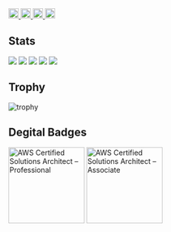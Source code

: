 <div align="left">
<!--   <a href="https://github.com/knziiy">
    <img height="20" src="https://komarev.com/ghpvc/?username=knziiy" />
  </a> -->
  <a href="https://github.com/knziiy">
    <img height="20" src="https://img.shields.io/github/followers/knziiy?label=follow&logo=github&style=flat" />
  </a>
  <a href="https://zenn.dev/knziiy">
    <img height="20" src="https://badgen.org/img/zenn/knziiy/articles?style=plastic" alt="Articles" />
  </a>
  <a href="https://zenn.dev/knziiy">
    <img height="20" src="https://badgen.org/img/zenn/knziiy/likes?style=plastic" alt="Likes" />
  </a>
  <a href="https://zenn.dev/knziiy">
    <img height="20" src="https://badgen.org/img/zenn/knziiy/followers?style=plastic" alt="Followers" />
  </a>

</div>

## Stats
![](http://github-profile-summary-cards.vercel.app/api/cards/profile-details?username=knziiy&theme=gruvbox)
![](http://github-profile-summary-cards.vercel.app/api/cards/repos-per-language?username=knziiy&theme=gruvbox)
![](http://github-profile-summary-cards.vercel.app/api/cards/most-commit-language?username=knziiy&theme=gruvbox)
![](http://github-profile-summary-cards.vercel.app/api/cards/stats?username=knziiy&theme=gruvbox)
![](http://github-profile-summary-cards.vercel.app/api/cards/productive-time?username=knziiy&theme=gruvbox&utcOffset=9)

## Trophy
![trophy](https://github-profile-trophy.vercel.app/?username=knziiy&theme=gruvbox)

## Degital Badges

<a href="https://www.credly.com/badges/ae08c25c-4c22-4f11-8b89-eccdcc7ced55"><img src="https://images.credly.com/size/340x340/images/2d84e428-9078-49b6-a804-13c15383d0de/image.png" alt="AWS Certified Solutions Architect – Professional" width="150"></a> <a href="https://www.credly.com/badges/6d732d0a-8ff9-4051-a1fb-fd50df6018dc"><img src="https://images.credly.com/size/340x340/images/0e284c3f-5164-4b21-8660-0d84737941bc/image.png" alt="AWS Certified Solutions Architect – Associate" width="150"></a>

